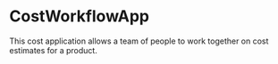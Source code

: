 # CostWorkflowApp
This cost application allows a team of people to work together on cost estimates for a product.
